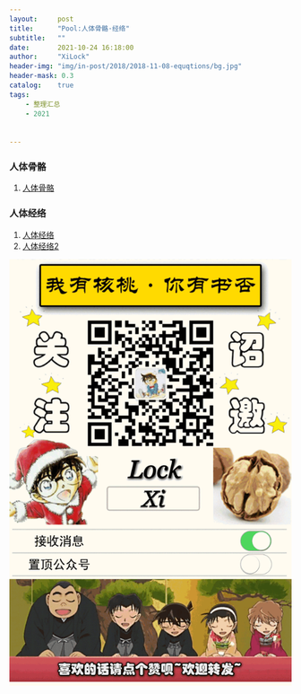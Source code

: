 ```yaml
---
layout:     post
title:      "Pool:人体骨骼·经络"
subtitle:   ""
date:       2021-10-24 16:18:00
author:     "XiLock"
header-img: "img/in-post/2018/2018-11-08-equqtions/bg.jpg"
header-mask: 0.3
catalog:    true
tags:
    - 整理汇总
    - 2021


---
```


### 人体骨骼
1. [人体骨骼](https://github.com/molakirlee/Blog_Attachment_A/blob/main/!collect/skeleton.html)

### 人体经络
1. [人体经络](https://github.com/molakirlee/Blog_Attachment_A/blob/main/!collect/acupoint.html)
1. [人体经络2](https://www.163.com/dy/article/F77SITLE05382VS5.html)


![](/img/wc-tail.GIF)
